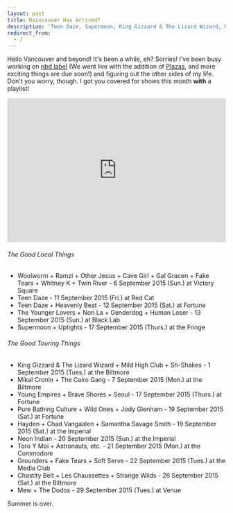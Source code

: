 ```yaml
---
layout: post
title: Raincouver Has Arrived?
description: 'Teen Daze, Supermoon, King Gizzard & The Lizard Wizard, Mikal Cronin, Pure Bathing Culture, Hayden, Chad Vangaalen, Neon Indian, Grounders, Chastity Belt, Mew'
redirect_from:
  - /
---
```

<p>Hello Vancouver and beyond! It's been a while, eh? Sorries! I've been busy working on <a href="http://www.nbdlabel.com/">nbd label</a> (We went live with the addition of <a href="https://soundcloud.com/plazasmusic">Plazas</a>, and more exciting things are due soon!) and figuring out the other sides of my life. Don't you worry, though. I got you covered for shows this month <strong>with</strong> a playlist!</p>
<iframe src="https://songdrop.com/embed/eubenesa/raincouver-has-arrived" width="100%" height="332" frameborder="0"></iframe>

###### The Good Local Things
  * Woolworm + Ramzi + Other Jesus + Cave Girl + Gal Gracen + Fake Tears + Whitney K + Twin River - 6 September 2015 (Sun.) at Victory Square
  * Teen Daze - 11 September 2015 (Fri.) at Red Cat
  * Teen Daze + Heavenly Beat - 12 September 2015 (Sat.) at Fortune
  * The Younger Lovers + Non La + Genderdog + Human Loser - 13 September 2015 (Sun.) at Black Lab
  * Supermoon + Uptights - 17 September 2015 (Thurs.) at the Fringe

###### The Good Touring Things
  * King Gizzard & The Lizard Wizard + Mild High Club + Sh-Shakes - 1 September 2015 (Tues.) at the Biltmore
  * Mikal Cronin + The Cairo Gang - 7 September 2015 (Mon.) at the Biltmore
  * Young Empires + Brave Shores + Seoul - 17 September 2015 (Thurs.) at Fortune
  * Pure Bathing Culture + Wild Ones + Jody Glenham - 19 September 2015 (Sat.) at Fortune
  * Hayden + Chad Vangaalen + Samantha Savage Smith - 19 September 2015 (Sat.) at the Imperial
  * Neon Indian - 20 September 2015 (Sun.) at the Imperial
  * Toro Y Moi + Astronauts, etc. - 21 September 2015 (Mon.) at the Commodore
  * Grounders + Fake Tears + Soft Serve - 22 September 2015 (Tues.) at the Media Club
  * Chastity Belt + Les Chaussettes + Strange Wilds - 26 September 2015 (Sat.) at the Biltmore
  * Mew + The Dodos - 29 September 2015 (Tues.) at Venue

Summer is over. <i class="twa twa-lg twa-umbrella"></i><i class="twa twa-lg twa-cry"></i><i class="twa twa-lg twa-guitar"></i>
